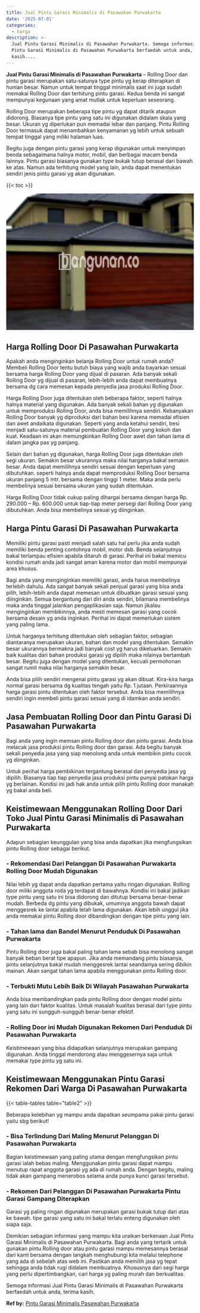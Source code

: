 ```yaml
---
title: Jual Pintu Garasi Minimalis di Pasawahan Purwakarta
date: '2025-07-01'
categories:
  - harga
description: >-
  Jual Pintu Garasi Minimalis di Pasawahan Purwakarta. Semoga informasi Jual
  Pintu Garasi Minimalis di Pasawahan Purwakarta berfaedah untuk anda, terima
  kasih....
---
```


**Jual Pintu Garasi Minimalis di Pasawahan Purwakarta** – Rolling Door dan pintu garasi merupakan satu-satunya type pintu yg kerap diterapkan di hunian besar. Namun untuk tempat tinggal minimalis saat ini juga sudah memakai Rolling Door dan terhitung pintu garasi. Kedua benda ini sangat mempunyai kegunaan yang amat mutlak untuk keperluan seseorang.

Rolling Door merupakan beberapa tipe pintu yg dapat ditarik ataupun didorong. Biasanya tipe pintu yang satu ini digunakan didalam skala yang besar. Ukuran yg diperlukan pun memadai lebar dan panjang. Pintu Rolling Door termasuk dapat menambahkan kenyamanan yg lebih untuk sebuah tempat tinggal yang miliki halaman luas.

Begitu juga dengan pintu garasi yang kerap digunakan untuk menyimpan benda sebagaimana halnya motor, mobil, dan berbagai macam benda lainnya. Pintu garasi biasanya gunakan type bukak tutup berasal dari bawah ke atas. Namun ada terhitung model yang lain, anda dapat menentukan sendiri jenis pintu garasi yg akan digunakan.

{{< toc >}}

![Jual Pintu Garasi Minimalis di Pasawahan Purwakarta](/images/pintu-garasi-34.png)

## Harga Rolling Door Di Pasawahan Purwakarta

Apakah anda menginginkan belanja Rolling Door untuk rumah anda? Membeli Rolling Door tentu butuh biaya yang wajib anda bayarkan sesuai bersama harga Rolling Door yang dijual di pasaran. Ada banyak sekali Rolling Door yg dijual di pasaran, lebih-lebih anda dapat membuatnya bersama dg cara memesan kepada penyedia jasa produksi Rolling Door.

Harga Rolling Door juga ditentukan oleh beberapa faktor, seperti halnya halnya material yang digunakan. Ada banyak sekali bahan yg digunakan untuk memproduksi Rolling Door, anda bisa memilihnya sendiri. Kebanyakan Rolling Door banyak yg diproduksi dari bahan besi karena memadai efisien dan awet andaikata digunakan. Seperti yang anda ketahui sendiri, besi menjadi satu-satunya material pembuatan Rolling Door yang kokoh dan kuat. Keadaan ini akan memungkinkan Rolling Door awet dan tahan lama di dalam jangka pas yg panjang.

Selain dari bahan yg digunakan, harga Rolling Door juga ditentukan oleh segi ukuran. Semakin besar ukurannya maka nilai harganya bakal semakin besar. Anda dapat memilihnya sendiri sesuai dengan keperluan yang dibutuhkan. seperti halnya anda dapat memproduksi Rolling Door bersama ukuran panjang 5 mtr. bersama dengan tinggi 1 meter. Maka anda perlu membelinya sesuai bersama ukuran yang sudah ditentukan.

Harga Rolling Door tidak cukup paling dihargai bersama dengan harga Rp. 290.000 – Rp. 600.000 untuk tiap-tiap meter persegi dari Rolling Door yang dibutuhkan. Anda bisa membelinya sesuai yg diinginkan.

## Harga Pintu Garasi Di Pasawahan Purwakarta

Memiliki pintu garasi pasti menjadi salah satu hal perlu jika anda sudah memiliki benda penting contohnya mobil, motor dsb. Benda selanjutnya bakal terlampau efisien apabila ditaruh di garasi. Perihal ini bakal memicu kondisi rumah anda jadi sangat aman karena motor dan mobil mempunyai area khusus.

Bagi anda yang menginginkan memiliki garasi, anda harus membelinya terlebih dahulu. Ada sangat banyak sekali penjual garasi yang bisa anda pilih, lebih-lebih anda dapat memesan untuk dibuatkan garasi sesuai yang diinginkan. Semua bergantung dari diri anda sendiri, bilamana membelinya maka anda tinggal jalankan pengaplikasian saja. Namun jikalau menginginkan membikinnya, anda mesti memesan garasi yang cocok bersama desain yg anda inginkan. Perihal ini dapat memerlukan sistem yang paling lama.

Untuk harganya terhitung ditentukan oleh sebagian faktor, sebagian diantaranya merupakan ukuran, bahan dan model yang ditentukan. Semakin besar ukurannya bermakna jadi banyak cost yg harus dikeluarkan. Semakin baik kualitas dari bahan produksi garasi yg dipilih maka nilainya bertambah besar. Begitu juga dengan model yang ditentukan, kecuali permohonan sangat rumit maka nilai harganya semakin besar.

Anda bisa pilih sendiri mengenai pintu garasi yg akan dibuat. Kira-kira harga normal garasi bersama dg kualitas tengah yaitu Rp. 1 jutaan. Perkiraannya harga garasi pintu ditentukan oleh faktor tersebut. Anda bisa memilihnya sendiri ingin membeli pintu garasi sesuai yang di idamkan anda sendiri.

## Jasa Pembuatan Rolling Door dan Pintu Garasi Di Pasawahan Purwakarta

Bagi anda yang ingin memsan pintu Rolling door dan pintu garasi. Anda bisa melacak jasa produksi pintu Rolling door dan garasi. Ada begitu banyak sekali penyedia jasa yang siap menolong anda untuk membikin pintu cocok yg diinginkan.

Untuk perihal harga pembikinan tergantung berasal dari penyedia jasa yg dipilih. Biasanya tiap tiap penyedia jasa produksi pintu punyai patokan harga yg berlainan. Kondisi ini jadi hak anda untuk pilih pintu Rolling door manakah yg bakal anda beli.

## Keistimewaan Menggunakan Rolling Door Dari Toko Jual Pintu Garasi Minimalis di Pasawahan Purwakarta

Adapun sebagian keunggulan yang bisa anda dapatkan jika mengfungsikan pintu Rolling door sebagai berikut.

### \- Rekomendasi Dari Pelanggan Di Pasawahan Purwakarta Rolling Door Mudah Digunakan

Nilai lebih yg dapat anda dapatkan pertama yaitu ringan digunakan. Rolling door miliki anggota roda yg terdapat di bawahnya. Kondisi ini bakal jadikan type pintu yang satu ini bisa didorong dan ditutup bersama benar-benar mudah. Berbeda dg pintu yang dibukak, umumnya anggota bawah dapat menggesrek ke lantai apabila telah lama digunakan. Akan lebih unggul jika anda memakai pintu Rolling door dibandingkan dengan tipe pintu yang lain.

### \- Tahan lama dan Bandel Menurut Penduduk Di Pasawahan Purwakarta

Pintu Rolling door juga bakal paling tahan lama sebab bisa menolong sangat banyak beban berat tipe apapun. Jika anda memandang pintu biasanya, pintu selanjutnya bakal mudah menggesrek lantai seandainya sering dibikin mainan. Akan sangat tahan lama apabila menggunakan pintu Rolling door.

### \- Terbukti Mutu Lebih Baik Di Wilayah Pasawahan Purwakarta

Anda bisa membandingkan pada pintu Rolling door dengan model pintu yang lain dari faktor kualitas. Untuk masalah kualitas berasal dari type pintu yang satu ini sungguh-sungguh benar-benar efektif.

### \- Rolling Door ini Mudah Digunakan Rekomen Dari Penduduk Di Pasawahan Purwakarta

Keistimewaan yang bisa didapatkan selanjutnya merupakan gampang digunakan. Anda tinggal mendorong atau menggesernya saja untuk memakai type pintu yg satu ini.

## Keistimewaan Menggunakan Pintu Garasi Rekomen Dari Warga Di Pasawahan Purwakarta

{{< table-tables table="table2" >}}

Beberapa kelebihan yg mampu anda dapatkan seumpama pakai pintu garasi yaitu sbg berikut!

### \- Bisa Terlindung Dari Maling Menurut Pelanggan Di Pasawahan Purwakarta

Bagian keistimewaan yang paling utama dengan mengfungsikan pintu garasi ialah bebas maling. Menggunakan pintu garasi dapat mampu menutup rapat anggota garasi yg ada di rumah anda. Dengan begitu, maling tidak akan gampang menerobos selama anda punya kunci garasi tersebut.

### \- Rekomen Dari Pelanggan Di Pasawahan Purwakarta Pintu Garasi Gampang Diterapkan

Garasi yg paling ringan digunakan merupakan garasi bukak tutup dari atas ke bawah. tipe garasi yang satu ini bakal terlalu enteng digunakan oleh siapa saja.

Demikian sebagian informasi yang mampu kita uraikan berkenaan Jual Pintu Garasi Minimalis di Pasawahan Purwakarta. Bagi anda yang tertarik untuk gunakan pintu Rolling door atau pintu garasi mampu memesannya berasal dari kami bersama dengan langkah menghubungi kita melalui telephone yang ada di sebelah atas web ini. Pastikan anda memilih jasa yg tepat sehingga anda tidak rugi didalam membuatnya. Khususnya dari segi harga yang perlu dipertimbangkan, cari harga yg paling murah dan berkualitas.

Semoga informasi Jual Pintu Garasi Minimalis di Pasawahan Purwakarta berfaedah untuk anda, terima kasih.

**Ref by:** [Pintu Garasi Minimalis Pasawahan Purwakarta](https://id.wikipedia.org/wiki/Pintu)
